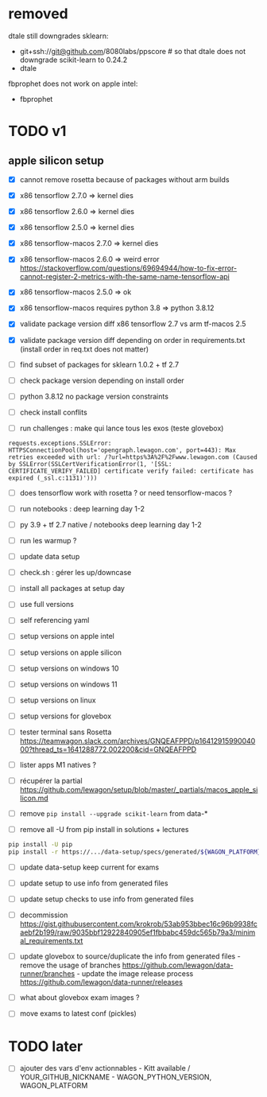 
# removed

  dtale still downgrades sklearn:

  - git+ssh://git@github.com/8080labs/ppscore  # so that dtale does not downgrade scikit-learn to 0.24.2
  - dtale

  fbprophet does not work on apple intel:

  - fbprophet

# TODO v1

## apple silicon setup

- [x] cannot remove rosetta because of packages without arm builds
- [x] x86 tensorflow 2.7.0 => kernel dies
- [x] x86 tensorflow 2.6.0 => kernel dies
- [x] x86 tensorflow 2.5.0 => kernel dies
- [x] x86 tensorflow-macos 2.7.0 => kernel dies
- [x] x86 tensorflow-macos 2.6.0 => weird error https://stackoverflow.com/questions/69694944/how-to-fix-error-cannot-register-2-metrics-with-the-same-name-tensorflow-api
- [x] x86 tensorflow-macos 2.5.0 => ok
- [x] x86 tensorflow-macos requires python 3.8 => python 3.8.12

- [x] validate package version diff x86 tensorflow 2.7 vs arm tf-macos 2.5

- [x] validate package version diff depending on order in requirements.txt (install order in req.txt does not matter)

- [ ] find subset of packages for sklearn 1.0.2 + tf 2.7

- [ ] check package version depending on install order


- [ ] python 3.8.12 no package version constraints

- [ ] check install conflits
- [ ] run challenges : make qui lance tous les exos (teste glovebox)
```
requests.exceptions.SSLError: HTTPSConnectionPool(host='opengraph.lewagon.com', port=443): Max retries exceeded with url: /?url=https%3A%2F%2Fwww.lewagon.com (Caused by SSLError(SSLCertVerificationError(1, '[SSL: CERTIFICATE_VERIFY_FAILED] certificate verify failed: certificate has expired (_ssl.c:1131)')))
```

- [ ] does tensorflow work with rosetta ? or need tensorflow-macos ?
- [ ] run notebooks : deep learning day 1-2


- [ ] py 3.9 + tf 2.7 native / notebooks deep learning day 1-2



- [ ] run les warmup ?

- [ ] update data setup
- [ ] check.sh : gérer les up/downcase

- [ ] install all packages at setup day

- [ ] use full versions

- [ ] self referencing yaml

- [ ] setup versions on apple intel
- [ ] setup versions on apple silicon
- [ ] setup versions on windows 10
- [ ] setup versions on windows 11
- [ ] setup versions on linux
- [ ] setup versions for glovebox

- [ ] tester terminal sans Rosetta https://teamwagon.slack.com/archives/GNQEAFPPD/p1641291599004000?thread_ts=1641288772.002200&cid=GNQEAFPPD
- [ ] lister apps M1 natives ?

- [ ] récupérer la partial https://github.com/lewagon/setup/blob/master/_partials/macos_apple_silicon.md

- [ ] remove `pip install --upgrade scikit-learn` from data-*
- [ ] remove all -U from pip install in solutions + lectures


``` bash
pip install -U pip
pip install -r https://.../data-setup/specs/generated/${WAGON_PLATFORM}.txt
```

- [ ] update data-setup keep current for exams

- [ ] update setup to use info from generated files

- [ ] update setup checks to use info from generated files

- [ ] decommission https://gist.githubusercontent.com/krokrob/53ab953bbec16c96b9938fcaebf2b199/raw/9035bbf12922840905ef1fbbabc459dc565b79a3/minimal_requirements.txt

- [ ] update glovebox to source/duplicate the info from generated files
      - remove the usage of branches https://github.com/lewagon/data-runner/branches
      - update the image release process https://github.com/lewagon/data-runner/releases

- [ ] what about glovebox exam images ?

- [ ] move exams to latest conf (pickles)

# TODO later

- [ ] ajouter des vars d'env actionnables
      - Kitt available / YOUR_GITHUB_NICKNAME
      - WAGON_PYTHON_VERSION, WAGON_PLATFORM
